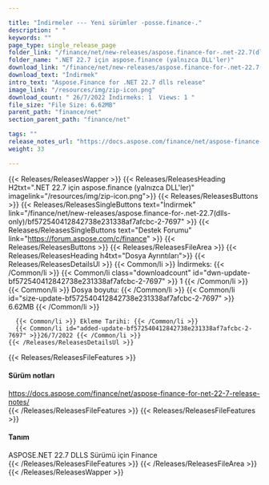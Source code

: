 ```yaml
---

title: "İndirmeler --- Yeni sürümler -posse.finance-."
description: " "
keywords: ""
page_type: single_release_page
folder_link: "/finance/net/new-releases/aspose.finance-for-.net-22.7(dlls-only)/"
folder_name: ".NET 22.7 için aspose.finance (yalnızca DLL'ler)"
download_link: "/finance/net/new-releases/aspose.finance-for-.net-22.7(dlls-only)/bf572540412842738e231338af7afcbc-2-7697"
download_text: "İndirmek"
intro_text: "Aspose.Finance for .NET 22.7 dlls release"
image_link: "/resources/img/zip-icon.png"
download_count: " 26/7/2022 İndirmeks: 1  Views: 1 "
file_size: "File Size: 6.62MB"
parent_path: "finance/net"
section_parent_path: "finance/net"

tags: ""
release_notes_url: "https://docs.aspose.com/finance/net/aspose-finance-for-net-22-7-release-notes/"
weight: 33

---
```


{{< Releases/ReleasesWapper >}}
  {{< Releases/ReleasesHeading H2txt=".NET 22.7 için aspose.finance (yalnızca DLL'ler)" imagelink="/resources/img/zip-icon.png">}}
  {{< Releases/ReleasesButtons >}}
    {{< Releases/ReleasesSingleButtons text="İndirmek" link="/finance/net/new-releases/aspose.finance-for-.net-22.7(dlls-only)/bf572540412842738e231338af7afcbc-2-7697" >}}
    {{< Releases/ReleasesSingleButtons text="Destek Forumu" link="https://forum.aspose.com/c/finance" >}}
  {{< Releases/ReleasesButtons >}}
  {{< Releases/ReleasesFileArea >}}
    {{< Releases/ReleasesHeading h4txt="Dosya Ayrıntıları">}}
    {{< Releases/ReleasesDetailsUl >}}
      {{< Common/li >}} İndirmeks: {{< /Common/li >}}
      {{< Common/li class="downloadcount" id="dwn-update-bf572540412842738e231338af7afcbc-2-7697" >}} 1 {{< /Common/li >}}
      {{< Common/li >}} Dosya boyutu: {{< /Common/li >}}
      {{< Common/li id="size-update-bf572540412842738e231338af7afcbc-2-7697" >}} 6.62MB {{< /Common/li >}}

      {{< Common/li >}} Ekleme Tarihi: {{< /Common/li >}}
      {{< Common/li id="added-update-bf572540412842738e231338af7afcbc-2-7697" >}}26/7/2022 {{< /Common/li >}}
    {{< /Releases/ReleasesDetailsUl >}}

  {{< Releases/ReleasesFileFeatures >}}
      <h4>Sürüm notları</h4><div><a href='https://docs.aspose.com/finance/net/aspose-finance-for-net-22-7-release-notes/'>https://docs.aspose.com/finance/net/aspose-finance-for-net-22-7-release-notes/</a></div>
  {{< /Releases/ReleasesFileFeatures >}}
  {{< Releases/ReleasesFileFeatures >}}
      <h4>Tanım</h4><div class="HTMLDescription">ASPOSE.NET 22.7 DLLS Sürümü için Finance</div>
  {{< /Releases/ReleasesFileFeatures >}}
 {{< /Releases/ReleasesFileArea >}}
{{< /Releases/ReleasesWapper >}}



